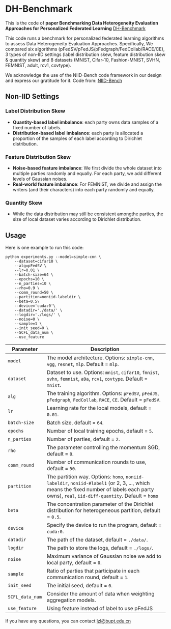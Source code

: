 # DH-Benchmark



This is the code of **paper Benchmarking Data Heterogeneity Evaluation Approaches for Personalized Federated Learning** [DH-Benchmark](https://arxiv.org/abs/2410.07286) 

This code runs a benchmark for personalized federated learning algorithms to assess Data Heterogeneity Evaluation
Approaches. Specifically, We compared six algorithms (pFedSV/pFedJS/pFedgraph/FedCollab/RACE/CE), 3 types of non-IID settings (label
distribution skew, feature distribution skew & quantity skew) and 8 datasets (MNIST, Cifar-10, Fashion-MNIST, SVHN,
 FEMNIST, adult, rcv1, covtype).

We acknowledge the use of the NIID-Bench code framework in our design and express our gratitude for it. Code from: [NIID-Bench](https://github.com/Xtra-Computing/NIID-Bench)

## Non-IID Settings

### Label Distribution Skew

* **Quantity-based label imbalance**: each party owns data samples of a fixed number of labels.
* **Distribution-based label imbalance**: each party is allocated a proportion of the samples of each label according to
  Dirichlet distribution.

### Feature Distribution Skew

* **Noise-based feature imbalance**: We first divide the whole dataset into multiple parties randomly and equally. For
  each party, we add different levels of Gaussian noises.
* **Real-world feature imbalance**: For FEMNIST, we divide and assign the writers (and their characters) into each party
  randomly and equally.

### Quantity Skew

* While the data distribution may still be consistent amongthe parties, the size of local dataset varies according to
  Dirichlet distribution.

## Usage

Here is one example to run this code:

```
python experiments.py --model=simple-cnn \
    --dataset=cifar10 \
    --alg=pFedSV \
    --lr=0.01 \
    --batch-size=64 \
    --epochs=10 \
    --n_parties=10 \
    --rho=0.9 \
    --comm_round=50 \
    --partition=noniid-labeldir \
    --beta=0.5\
    --device='cuda:0'\
    --datadir='./data/' \
    --logdir='./logs/' \
    --noise=0 \
    --sample=1 \
    --init_seed=0 \
    --SCFL_data_num \
    --use_feature
```

| Parameter       | Description                                                                                                                                                                                   |
|-----------------|-----------------------------------------------------------------------------------------------------------------------------------------------------------------------------------------------|
| `model`         | The model architecture. Options: `simple-cnn`, `vgg`, `resnet`, `mlp`. Default = `mlp`.                                                                                                       |
| `dataset`       | Dataset to use. Options: `mnist`, `cifar10`, `fmnist`, `svhn`, `femnist`, `a9a`, `rcv1`, `covtype`. Default = `mnist`.                                                                        |
| `alg`           | The training algorithm. Options: `pFedSV`, `pFedJS`, `pFedgraph`, `FedCollab`, `RACE`, `CE`. Default = `pFedSV`.                                                                              |
| `lr`            | Learning rate for the local models, default = `0.01`.                                                                                                                                         |
| `batch-size`    | Batch size, default = `64`.                                                                                                                                                                   |
| `epochs`        | Number of local training epochs, default = `5`.                                                                                                                                               |
| `n_parties`     | Number of parties, default = `2`.                                                                                                                                                             |
| `rho`           | The parameter controlling the momentum SGD, default = `0`.                                                                                                                                    |
| `comm_round`    | Number of communication rounds to use, default = `50`.                                                                                                                                        |
| `partition`     | The partition way. Options: `homo`, `noniid-labeldir`, `noniid-#label1` (or 2, 3, ..., which means the fixed number of labels each party owns), `real`, `iid-diff-quantity`. Default = `homo` |
| `beta`          | The concentration parameter of the Dirichlet distribution for heterogeneous partition, default = `0.5`.                                                                                       |
| `device`        | Specify the device to run the program, default = `cuda:0`.                                                                                                                                    |
| `datadir`       | The path of the dataset, default = `./data/`.                                                                                                                                                 |
| `logdir`        | The path to store the logs, default = `./logs/`.                                                                                                                                              |
| `noise`         | Maximum variance of Gaussian noise we add to local party, default = `0`.                                                                                                                      |
| `sample`        | Ratio of parties that participate in each communication round, default = `1`.                                                                                                                 |
| `init_seed`     | The initial seed, default = `0`.                                                                                                                                                              |
| `SCFL_data_num` | Consider the amount of data when weighting aggregation models.                                                                                                                                |
| `use_feature`   | Using feature instead of label to use pFedJS                                                                                                                                                  |                                                                                                                                                                                |


If you have any questions, you can contact lzl@bupt.edu.cn

